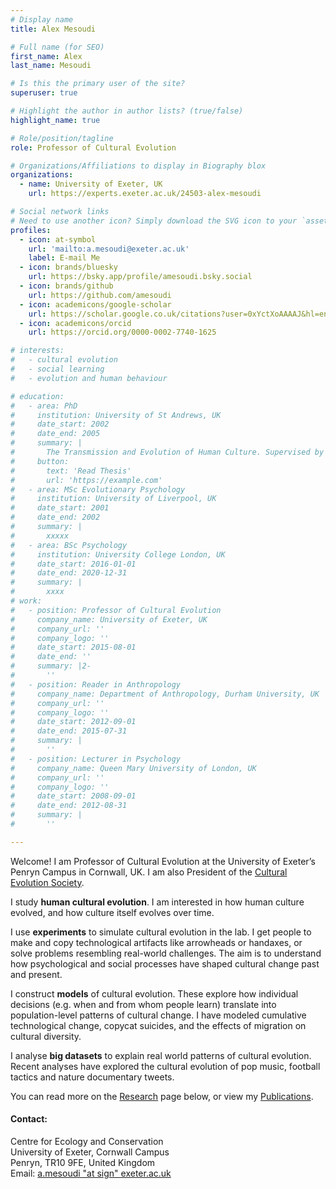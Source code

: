 ```yaml
---
# Display name
title: Alex Mesoudi

# Full name (for SEO)
first_name: Alex
last_name: Mesoudi

# Is this the primary user of the site?
superuser: true

# Highlight the author in author lists? (true/false)
highlight_name: true

# Role/position/tagline
role: Professor of Cultural Evolution

# Organizations/Affiliations to display in Biography blox
organizations:
  - name: University of Exeter, UK
    url: https://experts.exeter.ac.uk/24503-alex-mesoudi

# Social network links
# Need to use another icon? Simply download the SVG icon to your `assets/media/icons/` folder.
profiles:
  - icon: at-symbol
    url: 'mailto:a.mesoudi@exeter.ac.uk'
    label: E-mail Me
  - icon: brands/bluesky
    url: https://bsky.app/profile/amesoudi.bsky.social
  - icon: brands/github
    url: https://github.com/amesoudi
  - icon: academicons/google-scholar
    url: https://scholar.google.co.uk/citations?user=0xYctXoAAAAJ&hl=en
  - icon: academicons/orcid
    url: https://orcid.org/0000-0002-7740-1625

# interests:
#   - cultural evolution
#   - social learning
#   - evolution and human behaviour

# education:
#   - area: PhD
#     institution: University of St Andrews, UK
#     date_start: 2002
#     date_end: 2005
#     summary: |
#       The Transmission and Evolution of Human Culture. Supervised by Prof Andrew Whiten and Prof Kevin Lala.
#     button:
#       text: 'Read Thesis'
#       url: 'https://example.com'
#   - area: MSc Evolutionary Psychology
#     institution: University of Liverpool, UK
#     date_start: 2001
#     date_end: 2002
#     summary: |
#       xxxxx
#   - area: BSc Psychology
#     institution: University College London, UK
#     date_start: 2016-01-01
#     date_end: 2020-12-31
#     summary: |
#       xxxx
# work:
#   - position: Professor of Cultural Evolution
#     company_name: University of Exeter, UK
#     company_url: ''
#     company_logo: ''
#     date_start: 2015-08-01
#     date_end: ''
#     summary: |2-
#       ''
#   - position: Reader in Anthropology
#     company_name: Department of Anthropology, Durham University, UK
#     company_url: ''
#     company_logo: ''
#     date_start: 2012-09-01
#     date_end: 2015-07-31
#     summary: |
#       ''
#   - position: Lecturer in Psychology
#     company_name: Queen Mary University of London, UK
#     company_url: ''
#     company_logo: ''
#     date_start: 2008-09-01
#     date_end: 2012-08-31
#     summary: |
#       ''

---
```


Welcome! I am Professor of Cultural Evolution at the University of Exeter’s Penryn Campus in Cornwall, UK. I am also President of the 
<a href="[url](https://culturalevolutionsociety.org/)">Cultural Evolution Society</a>.

I study **human cultural evolution**. I am interested in how human culture evolved, and how culture itself evolves over time.

I use **experiments** to simulate cultural evolution in the lab. I get people to make and copy technological artifacts like arrowheads or handaxes, or solve problems resembling real-world challenges. The aim is to understand how psychological and social processes have shaped cultural change past and present.

I construct **models** of cultural evolution. These explore how individual decisions (e.g. when and from whom people learn) translate into population-level patterns of cultural change. I have modeled cumulative technological change, copycat suicides, and the effects of migration on cultural diversity.

I analyse **big datasets** to explain real world patterns of cultural evolution. Recent analyses have explored the cultural evolution of pop music, football tactics and nature documentary tweets.

You can read more on the [Research](#research) page below, or view my [Publications](#publications).

#### Contact:

Centre for Ecology and Conservation<br>
University of Exeter, Cornwall Campus<br>
Penryn, TR10 9FE, United Kingdom<br>
Email: <a href="mailto:a.mesoudi@exeter.ac.uk">a.mesoudi "at sign" exeter.ac.uk</a>
